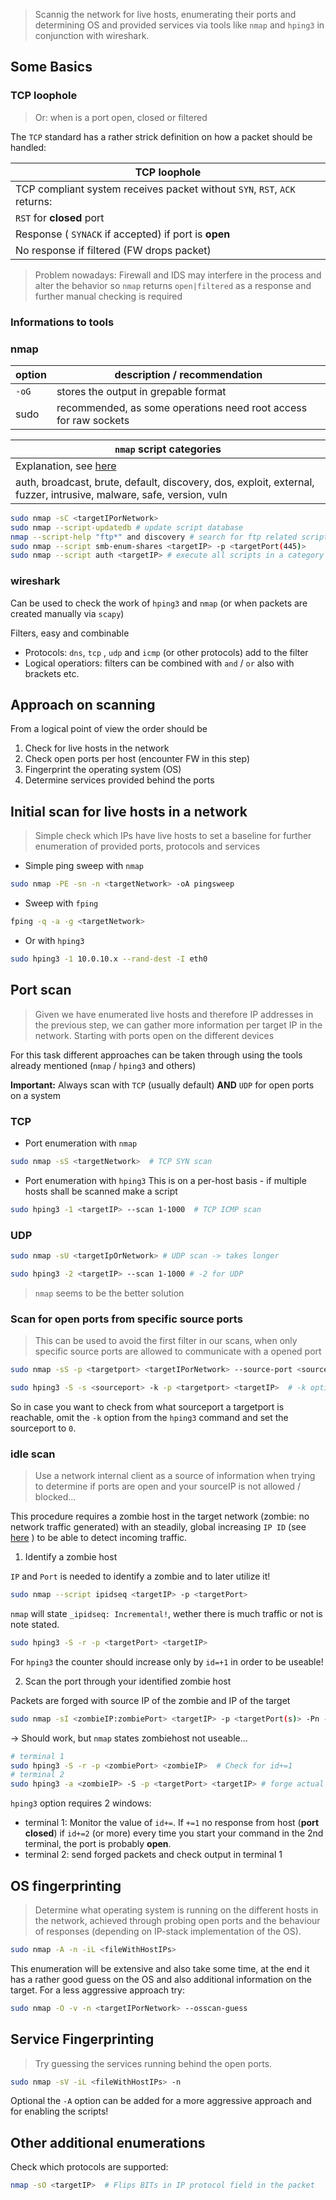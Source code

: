 > Scannig the network for live hosts, enumerating their ports and determining OS and provided services via tools like `nmap` and `hping3` in conjunction with wireshark.

## Some Basics

### TCP loophole

> Or: when is a port open, closed or filtered

The `TCP` standard has a rather strick definition on how a packet should be handled:

| TCP loophole |
| - |
| TCP compliant system receives packet without `SYN`, `RST`, `ACK` returns: |
| `RST` for **closed** port |
| Response ( `SYNACK` if accepted) if port is **open** |
| No response if filtered (FW drops packet) |

> Problem nowadays: Firewall and IDS may interfere in the process and alter the behavior so `nmap` returns `open|filtered` as a response and further manual checking is required

### Informations to tools

### nmap

| option | description / recommendation |
| - | - |
| `-oG` | stores the output in grepable format |
| sudo | recommended, as some operations need root access for raw sockets |

| `nmap` script categories |
| - |
| Explanation, see [here](https://nmap.org/book/nse-usage.html) |
| auth, broadcast, brute, default, discovery, dos, exploit, external, fuzzer, intrusive, malware, safe, version, vuln |

```bash
sudo nmap -sC <targetIPorNetwork>
sudo nmap --script-updatedb # update script database
nmap --script-help "ftp*" and discovery # search for ftp related scripts in category discovery
sudo nmap --script smb-enum-shares <targetIP> -p <targetPort(445)>
sudo nmap --script auth <targetIP> # execute all scripts in a category
```


### wireshark

Can be used to check the work of `hping3` and `nmap` (or when packets are created manually via `scapy`)

Filters, easy and combinable
- Protocols: `dns`, `tcp` , `udp` and `icmp` (or other protocols) add to the filter
- Logical operatiors: filters can be combined with `and` / `or` also with brackets etc.


## Approach on scanning

From a logical point of view the order should be
1. Check for live hosts in the network
2. Check open ports per host (encounter FW in this step)
3. Fingerprint the operating system (OS)
4. Determine services provided behind the ports

## Initial scan for live hosts in a network

> Simple check which IPs have live hosts to set a baseline for further enumeration of provided ports, protocols and services

- Simple ping sweep with `nmap` 

```bash
sudo nmap -PE -sn -n <targetNetwork> -oA pingsweep
```

- Sweep with `fping`

```bash
fping -q -a -g <targetNetwork>
```

- Or with `hping3`

```bash
sudo hping3 -1 10.0.10.x --rand-dest -I eth0
```


## Port scan

> Given we have enumerated live hosts and therefore IP addresses in the previous step, we can gather more information per target IP in the network.
> Starting with ports open on the different devices

For this task different approaches can be taken through using the tools already mentioned (`nmap` / `hping3` and others)

**Important:** Always scan with `TCP` (usually default) **AND** `UDP` for open ports on a system

### TCP

- Port enumeration with `nmap` 

```bash
sudo nmap -sS <targetNetwork>  # TCP SYN scan
```

- Port enumeration with `hping3`
This is on a per-host basis - if multiple hosts shall be scanned make a script

```bash
sudo hping3 -1 <targetIP> --scan 1-1000  # TCP ICMP scan
```


### UDP

```bash
sudo nmap -sU <targetIpOrNetwork> # UDP scan -> takes longer
```

```bash
sudo hping3 -2 <targetIP> --scan 1-1000 # -2 for UDP
```

> `nmap` seems to be the better solution


### Scan for open ports from specific source ports

> This can be used to avoid the first filter in our scans, when only specific source ports are allowed to communicate with a opened port

```bash
sudo nmap -sS -p <targetport> <targetIPorNetwork> --source-port <sourceport>  # source port option!
```

```bash
sudo hping3 -S -s <sourceport> -k -p <targetport> <targetIP>  # -k option to keep the sourceport steady, otherwise hping will increase by 1 
```

So in case you want to check from what sourceport a targetport is reachable, omit the `-k` option from the `hping3` command and set the sourceport to `0`.

### idle scan

> Use a network internal client as a source of information when trying to determine if ports are open and your sourceIP is not allowed / blocked...

This procedure requires a zombie host in the target network (zombie: no network traffic generated) with an steadily, global increasing `IP ID` (see [here](https://blog.apnic.net/2018/06/18/a-closer-look-at-ip-headers/) ) to be able to detect incoming traffic.

1. Identify a zombie host

`IP` and `Port` is needed to identify a zombie and to later utilize it!

```bash
sudo nmap --script ipidseq <targetIP> -p <targetPort>
```

`nmap` will state `_ipidseq: Incremental!`, wether there is much traffic or not is note stated.

```bash
sudo hping3 -S -r -p <targetPort> <targetIP>
```

For `hping3` the counter should increase only by `id=+1` in order to be useable!

2. Scan the port through your identified zombie host

Packets are forged with source IP of the zombie and IP of the target

```bash
sudo nmap -sI <zombieIP:zombiePort> <targetIP> -p <targetPort(s)> -Pn --packet-trace  # last option to see what packets are sent
```

-> Should work, but `nmap` states zombiehost not useable...

```bash
# terminal 1
sudo hping3 -S -r -p <zombiePort> <zombieIP>  # Check for id+=1
# terminal 2
sudo hping3 -a <zombieIP> -S -p <targetPort> <targetIP> # forge actual probing packet
```

`hping3` option requires 2 windows:
- terminal 1: Monitor the value of `id+=`. If `+=1` no response from host (**port closed**) if `id+=2` (or more) every time you start your command in the 2nd terminal, the port is probably **open**.
- terminal 2: send forged packets and check output in terminal 1

## OS fingerprinting

> Determine what operating system is running on the different hosts in the network, achieved through probing open ports and the behaviour of responses (depending on IP-stack implementation of the OS).

```bash
sudo nmap -A -n -iL <fileWithHostIPs>
```

This enumeration will be extensive and also take some time, at the end it has a rather good guess on the OS and also additional information on the target.
For a less aggressive approach try:

```bash
sudo nmap -O -v -n <targetIPorNetwork> --osscan-guess
```


## Service Fingerprinting

> Try guessing the services running behind the open ports.

```bash
sudo nmap -sV -iL <fileWithHostIPs> -n
```

Optional the `-A` option can be added for a more aggressive approach and for enabling the scripts!


## Other additional enumerations

Check which protocols are supported:

```bash
nmap -sO <targetIP>  # Flips BITs in IP protocol field in the packet
```
